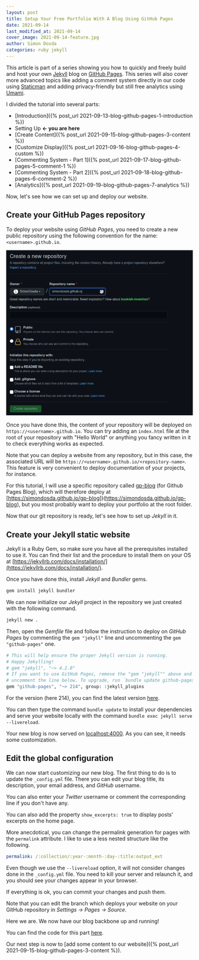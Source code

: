 ```yaml
---
layout: post
title: Setup Your Free Portfolio With A Blog Using GitHub Pages
date: 2021-09-14
last_modified_at: 2021-09-14
cover_image: 2021-09-14-feature.jpg
author: Simon Dosda
categories: ruby jekyll
---
```


This article is part of a series showing you how to quickly and freely build and host your own [Jekyll](https://jekyllrb.com/) blog on [GitHub Pages](https://pages.github.com/). This series will also cover more advanced topics like adding a comment system directly in our code using [Staticman](https://staticman.net/) and adding privacy-friendly but still free analytics using [Umami](https://umami.is/).

I divided the tutorial into several parts:

- [Introduction]({% post_url 2021-09-13-blog-github-pages-1-introduction %})
- Setting Up **<- you are here**
- [Create Content]({% post_url 2021-09-15-blog-github-pages-3-content %})
- [Customize Display]({% post_url 2021-09-16-blog-github-pages-4-custom %})
- [Commenting System - Part 1]({% post_url 2021-09-17-blog-github-pages-5-comment-1 %})
- [Commenting System - Part 2]({% post_url 2021-09-18-blog-github-pages-6-comment-2 %})
- [Analytics]({% post_url 2021-09-19-blog-github-pages-7-analytics %})

Now, let's see how we can set up and deploy our website.

## Create your GitHub Pages repository

To deploy your website using _GitHub Pages_, you need to create a new public repository using the following convention for the name: `<username>.github.io`.

![GitHub Pages Repository](/assets/images/2021-09-14-repo.png)

Once you have done this, the content of your repository will be deployed on `https://<username>.github.io`. You can try adding an `index.html` file at the root of your repository with "Hello World" or anything you fancy written in it to check everything works as expected.

Note that you can deploy a website from any repository, but in this case, the associated URL will be `https://<username>.github.io/<repository-name>`. This feature is very convenient to deploy documentation of your projects, for instance.

For this tutorial, I will use a specific repository called [gp-blog](https://github.com/SimonDosda/gp-blog) (for Github Pages Blog), which will therefore deploy at [https://simondosda.github.io/gp-blog])(https://simondosda.github.io/gp-blog), but you most probably want to deploy your portfolio at the root folder.

Now that our git repository is ready, let's see how to set up _Jekyll_ in it.

## Create your Jekyll static website

Jekyll is a Ruby Gem, so make sure you have all the prerequisites installed to use it. You can find their list and the procedure to install them on your OS at [https://jekyllrb.com/docs/installation/](https://jekyllrb.com/docs/installation/).

Once you have done this, install _Jekyll_ and _Bundler_ gems.

```bash
gem install jekyll bundler
```

We can now initialize our _Jekyll_ project in the repository we just created with the following command.

```bash
jekyll new .
```

Then, open the _Gemfile_ file and follow the instruction to deploy on _GitHub Pages_ by commenting the `gem "jekyll"` line and uncommenting the `gem "github-pages"` one.

```bash
# This will help ensure the proper Jekyll version is running.
# Happy Jekylling!
# gem "jekyll", "~> 4.2.0"
# If you want to use GitHub Pages, remove the "gem "jekyll"" above and
# uncomment the line below. To upgrade, run `bundle update github-pages`.
gem "github-pages", "~> 214", group: :jekyll_plugins
```

For the version (here 214), you can find the latest version [here](https://pages.github.com/versions/).

You can then type the command `bundle update` to install your dependencies and serve your website locally with the command `bundle exec jekyll serve --livereload`.

Your new blog is now served on [localhost:4000](http://localhost:4000). As you can see, it needs some customization.

## Edit the global configuration

We can now start customizing our new blog. The first thing to do is to update the `_config.yml` file. There you can edit your blog title, its description, your email address, and _GitHub_ username.

You can also enter your _Twitter_ username or comment the corresponding line if you don't have any.

You can also add the property `show_excerpts: true` to display posts' excerpts on the home page.

More anecdotical, you can change the permalink generation for pages with the `permalink` attribute. I like to use a less nested structure like the following.

```yaml
permalink: /:collection/:year-:month-:day-:title:output_ext
```

Even though we use the `--livereload` option, it will not consider changes done in the `_config.yml` file. You need to kill your server and relaunch it, and you should see your changes appear in your browser.

If everything is ok, you can commit your changes and push them.

Note that you can edit the branch which deploys your website on your GitHub repository in _Settings → Pages → Source_.

Here we are. We now have our blog backbone up and running!

You can find the code for this part [here](https://github.com/SimonDosda/gp-blog/tree/step-1-setup).

Our next step is now to [add some content to our website]({% post_url 2021-09-15-blog-github-pages-3-content %}).